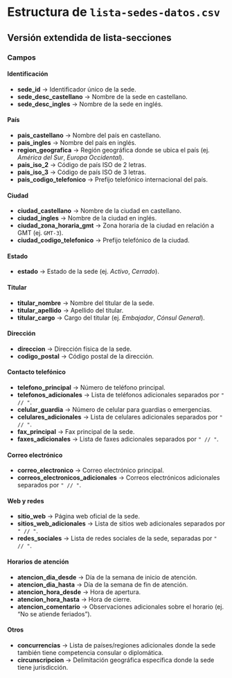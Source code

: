 # Estructura de `lista-sedes-datos.csv`

## Versión extendida de lista-secciones

### Campos

#### Identificación
- **sede_id** → Identificador único de la sede.  
- **sede_desc_castellano** → Nombre de la sede en castellano.  
- **sede_desc_ingles** → Nombre de la sede en inglés.  

#### País
- **pais_castellano** → Nombre del país en castellano.  
- **pais_ingles** → Nombre del país en inglés.  
- **region_geografica** → Región geográfica donde se ubica el país (ej. *América del Sur*, *Europa Occidental*).  
- **pais_iso_2** → Código de país ISO de 2 letras.  
- **pais_iso_3** → Código de país ISO de 3 letras.  
- **pais_codigo_telefonico** → Prefijo telefónico internacional del país.  

#### Ciudad
- **ciudad_castellano** → Nombre de la ciudad en castellano.  
- **ciudad_ingles** → Nombre de la ciudad en inglés.  
- **ciudad_zona_horaria_gmt** → Zona horaria de la ciudad en relación a GMT (ej. `GMT-3`).  
- **ciudad_codigo_telefonico** → Prefijo telefónico de la ciudad.  

#### Estado
- **estado** → Estado de la sede (ej. *Activo*, *Cerrado*).  

#### Titular
- **titular_nombre** → Nombre del titular de la sede.  
- **titular_apellido** → Apellido del titular.  
- **titular_cargo** → Cargo del titular (ej. *Embajador*, *Cónsul General*).  

#### Dirección
- **direccion** → Dirección física de la sede.  
- **codigo_postal** → Código postal de la dirección.  

#### Contacto telefónico
- **telefono_principal** → Número de teléfono principal.  
- **telefonos_adicionales** → Lista de teléfonos adicionales separados por `" // "`.  
- **celular_guardia** → Número de celular para guardias o emergencias.  
- **celulares_adicionales** → Lista de celulares adicionales separados por `" // "`.  
- **fax_principal** → Fax principal de la sede.  
- **faxes_adicionales** → Lista de faxes adicionales separados por `" // "`.  

#### Correo electrónico
- **correo_electronico** → Correo electrónico principal.  
- **correos_electronicos_adicionales** → Correos electrónicos adicionales separados por `" // "`.  

#### Web y redes
- **sitio_web** → Página web oficial de la sede.  
- **sitios_web_adicionales** → Lista de sitios web adicionales separados por `" // "`.  
- **redes_sociales** → Lista de redes sociales de la sede, separadas por `" // "`.  

#### Horarios de atención
- **atencion_dia_desde** → Día de la semana de inicio de atención.  
- **atencion_dia_hasta** → Día de la semana de fin de atención.  
- **atencion_hora_desde** → Hora de apertura.  
- **atencion_hora_hasta** → Hora de cierre.  
- **atencion_comentario** → Observaciones adicionales sobre el horario (ej. “No se atiende feriados”).  

#### Otros
- **concurrencias** → Lista de países/regiones adicionales donde la sede también tiene competencia consular o diplomática.  
- **circunscripcion** → Delimitación geográfica específica donde la sede tiene jurisdicción.  
